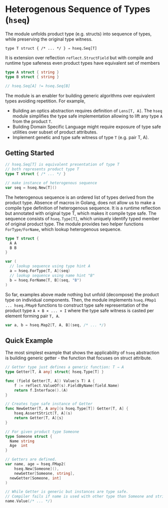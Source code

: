 # Heterogenous Sequence of Types (`hseq`)

The module unfolds product type (e.g. structs) into sequence of types, while preserving the original type witness. 

```
type T struct { /* ... */ } ⇒ hseq.Seq[T]
```

It is extension over reflection `reflect.StructField` but with compile and runtime type safeness even product types have equivalent set of members

```go
type A struct { string }
type B struct { string }

// hseq.Seq[A] != hseq.Seq[B]
```

The module is an enabler for building generic algorithms over equivalent types avoiding repetition. For example,
* Building an optics abstraction requires definition of `Lens[T, A]`. The `hseq` module simplifies the type safe implementation allowing to lift any type `A` from the product `T`.
* Building Domain Specific Language might require exposure of type safe utilities over subset of product attributes.
* Implement genetic and type safe witness of type `T` (e.g. pair T, A). 

## Getting Started

```go
// hseq.Seq[T] is equivalent presentation of type T
// both represents product type T
type T struct { /* ... */ }

// make instance of heterogenous sequence
var seq = hseq.New[T]()
```

The heterogenous sequence is an ordered list of types derived from the product type. Absence of macros in Golang, does not allow us to make a compile type definition of heterogenous sequence. It is a runtime reflection but annotated with original type T, which makes it compile type safe. The sequence consists of `hseq.Type[T]`, which uniquely identify typed member of original product type. The module provides two helper functions `ForType/ForName`, which lookup heterogenous sequence. 

```go
type T struct {
  A A
  B B
}

var (
  // lookup sequence using type hint A
  a = hseq.ForType[T, A](seq)
  // lookup sequence using name hint "B"
  b = hseq.ForName[T, B](seq, "B")
)
```

So far, examples above made nothing but unfold (decompose) the product type on individual components. Then, the module implements `hseq.FMap1 ... hseq.FMap9` functions to construct type safe representation of the product type `A × B × ... × I` where the type safe witness is casted per element forming pair `T, A`. 

```go
var a, b = hseq.Map2[T, A, B](seq, /* ... */)
```

## Quick Example

The most simplest example that shows the applicability of `hseq` abstraction is building generic getter - the function that focuses on struct attribute.

```go
// Getter type just defines a generic function: T ⇒ A  
type Getter[T, A any] struct{ hseq.Type[T] }

func (field Getter[T, A]) Value(s T) A {
	f := reflect.ValueOf(s).FieldByName(field.Name)
	return f.Interface().(A)
}

// Creates type safe instance of Getter 
func NewGetter[T, A any](s hseq.Type[T]) Getter[T, A] {
	hseq.AssertStrict[T, A](s)
	return Getter[T, A]{s}
}

// For given product type Someone
type Someone struct {
  Name string
  Age  int
}

// Getters are defined. 
var name, age = hseq.FMap2(
	hseq.New[Someone](),
	newGetter[Someone, string],
  newGetter[Someone, int]
)

// While Getter is generic but instances are type safe.
// Compiler fails if name is used with other type than Someone and string
name.Value(/* ... */)
```
